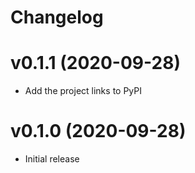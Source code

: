 # Changelog

# v0.1.1 (2020-09-28)

- Add the project links to PyPI


# v0.1.0 (2020-09-28)

- Initial release
